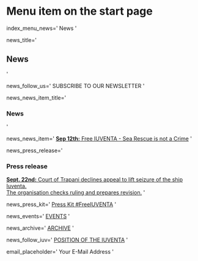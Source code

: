 # Menu item on the start page
index_menu_news='
News
'

news_title='
## News
'

news_follow_us='
SUBSCRIBE TO OUR NEWSLETTER
'

news_news_item_title='
### News
'

news_news_item='
[**Sep 12th:** Free IUVENTA - Sea Rescue is not a Crime](./archive)
'

news_press_release='
### Press release

[**Sept. 22nd:** Court of Trapani declines appeal to lift seizure of the ship Iuventa.  
The organisation checks ruling and prepares revision.](../f/files/press_release_170922.pdf) 
'

news_press_kit='
[Press Kit #FreeIUVENTA](./press)
'

news_events='
[EVENTS](https://www.facebook.com/pg/JugendRettet/events/)
'

news_archive='
[ARCHIVE](./archive)
'

news_follow_iuv='
[POSITION OF THE IUVENTA](./mission#current)
'

email_placeholder='
Your E-Mail Address
'


